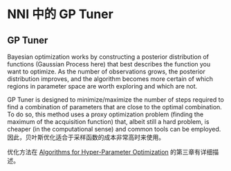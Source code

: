 # NNI 中的 GP Tuner

## GP Tuner

Bayesian optimization works by constructing a posterior distribution of functions (Gaussian Process here) that best describes the function you want to optimize. As the number of observations grows, the posterior distribution improves, and the algorithm becomes more certain of which regions in parameter space are worth exploring and which are not.

GP Tuner is designed to minimize/maximize the number of steps required to find a combination of parameters that are close to the optimal combination. To do so, this method uses a proxy optimization problem (finding the maximum of the acquisition function) that, albeit still a hard problem, is cheaper (in the computational sense) and common tools can be employed. 因此，贝叶斯优化适合于采样函数的成本非常高时来使用。

优化方法在 [Algorithms for Hyper-Parameter Optimization](https://papers.nips.cc/paper/4443-algorithms-for-hyper-parameter-optimization.pdf) 的第三章有详细描述。